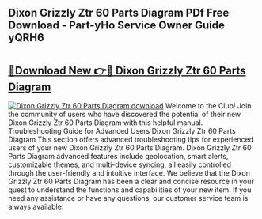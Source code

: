## Dixon Grizzly Ztr 60 Parts Diagram PDf Free Download - Part-yHo Service Owner Guide yQRH6

# <h2><a href="http://dfifvc.blite.top/?on=Dixon+Grizzly+Ztr+60+Parts+Diagram">🔗Download New 👉🔴 Dixon Grizzly Ztr 60 Parts Diagram</a></h2>

[![Dixon Grizzly Ztr 60 Parts Diagram download](https://i.imgur.com/lujVjoI.png)](http://dfifvc.blite.top/?on=Dixon+Grizzly+Ztr+60+Parts+Diagram)
Welcome to the Club! Join the community of users who have discovered the potential of their new Dixon Grizzly Ztr 60 Parts Diagram with this helpful manual. Troubleshooting Guide for Advanced Users Dixon Grizzly Ztr 60 Parts Diagram This section offers advanced troubleshooting tips for experienced users of your new Dixon Grizzly Ztr 60 Parts Diagram. Dixon Grizzly Ztr 60 Parts Diagram advanced features include geolocation, smart alerts, customizable themes, and multi-device syncing, all easily controlled through the user-friendly and intuitive interface. We believe that the Dixon Grizzly Ztr 60 Parts Diagram has been a clear and concise resource in your quest to understand the functions and capabilities of your new item. If you need any assistance or have any questions, our customer service team is always available.
